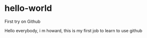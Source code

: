 # hello-world
First try on Github

Hello everybody, i m howard, this is my first job to learn to use github
